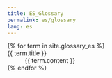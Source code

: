 ```yaml
---
title: ES_Glossary
permalink: es/glossary
lang: es
---
```


<dl id="glossary">
{% for term in site.glossary_es %}
    <dt><a name="{{ term.title | slugify }}">{{ term.title }}</a></dt>
    <dd>{{ term.content }}</dd>
{% endfor %}
</dl>